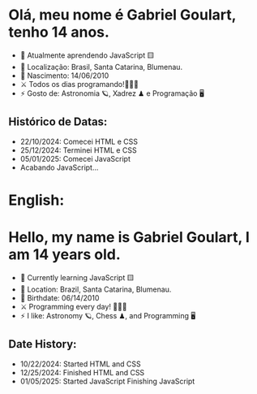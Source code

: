 # Olá, meu nome é Gabriel Goulart, tenho 14 anos.

- 🌱 Atualmente aprendendo JavaScript 🟨
- 📌 Localização: Brasil, Santa Catarina, Blumenau.
- 🎂 Nascimento: 14/06/2010
- ⚔ Todos os dias programando!👨🏻‍💻
- ⚡ Gosto de: Astronomia 🪐, Xadrez ♟ e Programação 🖥

## Histórico de Datas:
- 22/10/2024: Comecei HTML e CSS
- 25/12/2024: Terminei HTML e CSS
- 05/01/2025: Comecei JavaScript
- Acabando JavaScript...

# English:

# Hello, my name is Gabriel Goulart, I am 14 years old.

- 🌱 Currently learning JavaScript 🟨
- 📌 Location: Brazil, Santa Catarina, Blumenau.
- 🎂 Birthdate: 06/14/2010
- ⚔ Programming every day! 👨🏻‍💻
- ⚡ I like: Astronomy 🪐, Chess ♟, and Programming 🖥

## Date History:
- 10/22/2024: Started HTML and CSS 
- 12/25/2024: Finished HTML and CSS
- 01/05/2025: Started JavaScript
Finishing JavaScript
